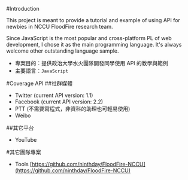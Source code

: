 #Introduction

This project is meant to provide a tutorial and example of using API for newbies in NCCU FloodFire research team. 

Since JavaScript is the most popular and cross-platform PL of web development, I chose it as the main programming language. It's always welcome other outstanding language sample.

* 專案目的：提供政治大學水火團隊開發同學使用 API 的教學與範例
* 主要語言：`JavaScript`  

#Coverage API
##社群媒體
* Twitter (current API version: 1.1)
* Facebook (current API version: 2.2)
* PTT	(不需要寫程式，非資科的助理也可輕易使用)
* Weibo

##其它平台
* YouTube


#其它團隊專案
* Tools [https://github.com/ninthday/FloodFire-NCCU](https://github.com/ninthday/FloodFire-NCCU)
